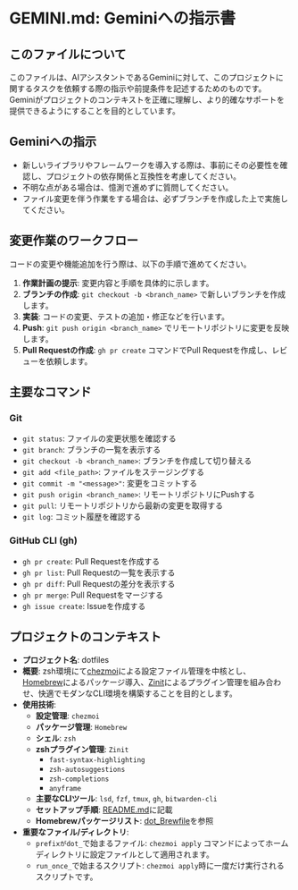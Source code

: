 # GEMINI.md: Geminiへの指示書

## このファイルについて

このファイルは、AIアシスタントであるGeminiに対して、このプロジェクトに関するタスクを依頼する際の指示や前提条件を記述するためのものです。
Geminiがプロジェクトのコンテキストを正確に理解し、より的確なサポートを提供できるようにすることを目的としています。

## Geminiへの指示

- 新しいライブラリやフレームワークを導入する際は、事前にその必要性を確認し、プロジェクトの依存関係と互換性を考慮してください。
- 不明な点がある場合は、憶測で進めずに質問してください。
- ファイル変更を伴う作業をする場合は、必ずブランチを作成した上で実施してください。

## 変更作業のワークフロー

コードの変更や機能追加を行う際は、以下の手順で進めてください。

1.  **作業計画の提示**: 変更内容と手順を具体的に示します。
2.  **ブランチの作成**: `git checkout -b <branch_name>` で新しいブランチを作成します。
3.  **実装**: コードの変更、テストの追加・修正などを行います。
4.  **Push**: `git push origin <branch_name>` でリモートリポジトリに変更を反映します。
5.  **Pull Requestの作成**: `gh pr create` コマンドでPull Requestを作成し、レビューを依頼します。

## 主要なコマンド

### Git

- `git status`: ファイルの変更状態を確認する
- `git branch`: ブランチの一覧を表示する
- `git checkout -b <branch_name>`: ブランチを作成して切り替える
- `git add <file_path>`: ファイルをステージングする
- `git commit -m "<message>"`: 変更をコミットする
- `git push origin <branch_name>`: リモートリポジトリにPushする
- `git pull`: リモートリポジトリから最新の変更を取得する
- `git log`: コミット履歴を確認する

### GitHub CLI (gh)

- `gh pr create`: Pull Requestを作成する
- `gh pr list`: Pull Requestの一覧を表示する
- `gh pr diff`: Pull Requestの差分を表示する
- `gh pr merge`: Pull Requestをマージする
- `gh issue create`: Issueを作成する

## プロジェクトのコンテキスト

- **プロジェクト名**: dotfiles
- **概要**: zsh環境にて[chezmoi](https://www.chezmoi.io/)による設定ファイル管理を中核とし、[Homebrew](https://brew.sh/)によるパッケージ導入、[Zinit](https://github.com/zdharma-continuum/zinit)によるプラグイン管理を組み合わせ、快適でモダンなCLI環境を構築することを目的とします。
- **使用技術**:
    - **設定管理**: `chezmoi`
    - **パッケージ管理**: `Homebrew`
    - **シェル**: `zsh`
    - **zshプラグイン管理**: `Zinit`
        - `fast-syntax-highlighting`
        - `zsh-autosuggestions`
        - `zsh-completions`
        - `anyframe`
    - **主要なCLIツール**: `lsd`, `fzf`, `tmux`, `gh`, `bitwarden-cli`
    - **セットアップ手順**: [README.md](README.md)に記載
    - **Homebrewパッケージリスト**: [dot_Brewfile](dot_Brewfile)を参照
- **重要なファイル/ディレクトリ**:
    - `prefixがdot_`で始まるファイル: `chezmoi apply` コマンドによってホームディレクトリに設定ファイルとして適用されます。
    - `run_once_`で始まるスクリプト: `chezmoi apply`時に一度だけ実行されるスクリプトです。
